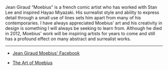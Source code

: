 Jean Giraud “Moebius” is a french comic artist who has worked with Stan Lee and inspired Hayao Miyazaki. His surrealist style and ability to express detail through a small use of lines sets him apart from many of his contemporaries. I have always appreciated Moebius’ art and his creativity in design is something I will always be seeking to learn from. Although he died in 2012, Moebius' work will be inspiring artists for years to come and still has a profound effect on many abstract and surrealist works.

---

- [Jean Giraud Moebius' Facebook](https://www.facebook.com/JeanGiraudArt/)

- [The Art of Moebius](https://www.iamag.co/the-art-of-moebius/)
